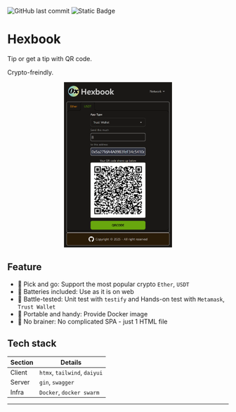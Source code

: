 ![GitHub last commit](https://img.shields.io/github/last-commit/developerasun/hexbook)
![Static Badge](https://img.shields.io/badge/Is_Jake_Working_On_This_Now-Yes-green)

# Hexbook

Tip or get a tip with QR code.

Crypto-freindly.

<div align="center">

<img src="./docs/readme/v0.5.0.png" width="49%" />

</div>

## Feature

- 💸 Pick and go: Support the most popular crypto `Ether`, `USDT`
- 🔋 Batteries included: Use as it is on web
- 🔪 Battle-tested: Unit test with `testify` and Hands-on test with `Metamask`, `Trust Wallet`
- 💾 Portable and handy: Provide Docker image
- 🍰 No brainer: No complicated SPA - just 1 HTML file

## Tech stack

| Section | Details                      |
| ------- | ---------------------------- |
| Client  | `htmx`, `tailwind`, `daiyui` |
| Server  | `gin`, `swagger`             |
| Infra   | `Docker`, `docker swarm`     |

---
